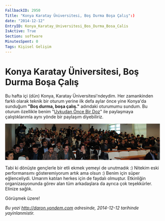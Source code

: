 ```yaml
---
FallbackID: 2950
Title: "Konya Karatay Üniversitesi, Boş Durma Boşa Çalış":)
date: "2014-12-12"
EntryID: Konya_Karatay_Universitesi_Bos_Durma_Bosa_Calis
IsActive: True
Section: software
MinutesSpent: 0
Tags: Kişisel Gelişim
---
```

# Konya Karatay Üniversitesi, Boş Durma Boşa Çalış
Bu hafta içi (dün) Konya, Karatay Üniversitesi'ndeydim. Her zamankinden farklı olarak teknik bir oturum yerine ilk defa aylar önce yine Konya'da sunduğum **"Boş durma, boşa çalış."** adındaki oturumumu sundum. Bu oturum özellikle benim "[Uykudan Önce Bir Doz](www.leanpub.com/uykudan_once_bir_doz)" ile paylaşmaya çalıştıklarımla aynı yönde bir paylaşım diyebiliriz.

![](media/Konya_Karatay_Universitesi_Bos_Durma_Bosa_Calis/karatay.jpg)

Tabi ki dönüşte gençlerle bir etli ekmek yemeyi de unutmadık :) Nitekim eski performansımı gösteremiyorum artık ama olsun :) Benim için süper eğlenceliydi. Umarım katılan herkes için de faydalı olmuştur. Etkinliğin organizasyonunda görev alan tüm arkadaşlara da ayrıca çok teşekkürler. Elinize sağlık.

Görüşmek üzere!

*Bu yazi http://daron.yondem.com adresinde, 2014-12-12 tarihinde yayinlanmistir.*
